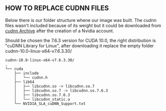 
## HOW TO REPLACE CUDNN FILES

Below there is our folder structure whene our image was built.
The cudnn files wasn't included because of its weight but it could be downloaded
from [cudnn Archive](https://developer.nvidia.com/rdp/cudnn-archive) after the creation of a Nvidia account.

Should be chosen the 7.6.3 version for CUDA 10.0, the right distribution is "cuDNN Library for Linux", after downloading it replace the empty folder cudnn-10.0-linux-x64-v7.6.3.30/

```
cudnn-10.0-linux-x64-v7.6.3.30/
.
└── cuda
    ├── include
    │   └── cudnn.h
    ├── lib64
    │   ├── libcudnn.so -> libcudnn.so.7
    │   ├── libcudnn.so.7 -> libcudnn.so.7.6.3
    │   ├── libcudnn.so.7.6.3
    │   └── libcudnn_static.a
    └── NVIDIA_SLA_cuDNN_Support.txt 
```